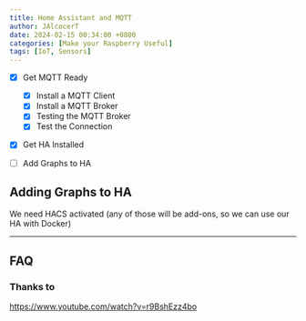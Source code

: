 ```yaml
---
title: Home Assistant and MQTT
author: JAlcocerT
date: 2024-02-15 00:34:00 +0800
categories: [Make your Raspberry Useful]
tags: [IoT, Sensors]
---
```


- [x] Get MQTT Ready
  + [x] Install a MQTT Client
  + [x] Install a MQTT Broker
  + [x] Testing the MQTT Broker
  + [x] Test the Connection
- [X] Get HA Installed
- [ ] Add Graphs to HA


## Adding Graphs to HA

We need HACS activated (any of those will be add-ons, so we can use our HA with Docker)


---

## FAQ

### Thanks to

https://www.youtube.com/watch?v=r9BshEzz4bo